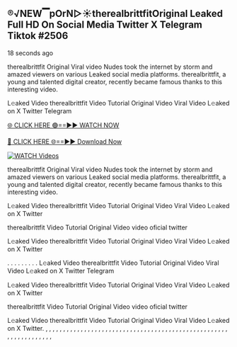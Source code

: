 ## ®️√NEW▔pOrN▷☀️therealbrittfit​ Original Leaked Full HD On Social Media Twitter X Telegram Tiktok #2506

18 seconds ago

therealbrittfit​ Original Viral video Nudes took the internet by storm and amazed viewers on various Leaked social media platforms. therealbrittfit​, a young and talented digital creator, recently became famous thanks to this interesting video.

L𝚎aked Video therealbrittfit​ Video Tutorial Original Video Viral Video L𝚎aked on X Twitter Telegram

[🌐 CLICK HERE 🟢==►► WATCH NOW](https://celebleakednudes.com/watch-leaked-video/)

[🔴 CLICK HERE 🌐==►► Download Now](https://celebleakednudes.com/watch-leaked-video/)

[![WATCH Videos](https://i.imgur.com/dJHk4Zq.gif)](https://celebleakednudes.com/watch-leaked-video/)

therealbrittfit​ Original Viral video Nudes took the internet by storm and amazed viewers on various Leaked social media platforms. therealbrittfit​, a young and talented digital creator, recently became famous thanks to this interesting video.

L𝚎aked Video therealbrittfit​ Video Tutorial Original Video Viral Video L𝚎aked on X Twitter

therealbrittfit​ Video Tutorial Original Video video oficial twitter

L𝚎aked Video therealbrittfit​ Video Tutorial Original Video Viral Video L𝚎aked on X Twitter

. . . . . . . . . L𝚎aked Video therealbrittfit​ Video Tutorial Original Video Viral Video L𝚎aked on X Twitter Telegram

L𝚎aked Video therealbrittfit​ Video Tutorial Original Video Viral Video L𝚎aked on X Twitter

therealbrittfit​ Video Tutorial Original Video video oficial twitter

L𝚎aked Video therealbrittfit​ Video Tutorial Original Video Viral Video L𝚎aked on X Twitter.
,
,
,
,
,
,
,
,
,
,
,
,
,
,
,
,
,
,
,
,
,
,
,
,
,
,
,
,
,
,
,
,
,
,
,
,
,
,
,
,
,
,
,
,
,
,
,
,
,
,
,
,
,
,
,
,
,
,
,
,
,
,
,
,
,

